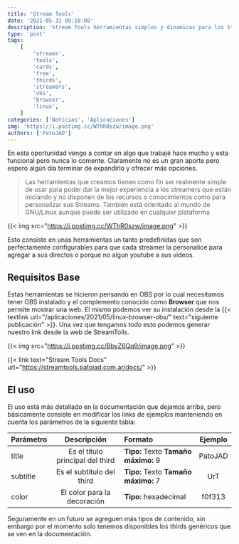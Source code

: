 ```yaml
---
title: 'Stream Tools'
date: '2021-05-31 09:10:00'
description: 'Stream Tools herramientas simples y dinamicas para los Streamers'
type: 'post'
tags:
    [
        'streams',
        'tools',
        'cards',
        'free',
        'thirds',
        'streamers',
        'obs',
        'browser',
        'linux',
    ]
categories: ['Noticias', 'Aplicaciones']
img: 'https://i.postimg.cc/WThR0szw/image.png'
authors: ['PatoJAD']
---
```


En esta oportunidad vengo a contar en algo que trabajé hace mucho y esta funcional pero nunca lo comente. Claramente no es un gran aporte pero espero algún día terminar de expandirlo y ofrecer más opciones.

> Las herramientas que creamos tienen como fin ser realmente simple de usar para poder dar la mejor experiencia a los streamers que están iniciando y no disponen de los recursos o conocimientos como para personalizar sus Streams. También está orientado al mundo de GNU/Linux aunque puede ser utilizado en cualquier plataforma

{{< img src="https://i.postimg.cc/WThR0szw/image.png" >}}

Esto consiste en unas herramientas un tanto predefinidas que son perfectamente configurables para que cada streamer la personalice para agregar a sus directos o porque no algun youtube a sus videos.

## Requisitos Base

Estas herramientas se hicieron pensando en OBS por lo cual necesitamos tener OBS instalado y el complemento conocido como **Browser** que nos permite mostrar una web. El mismo podemos ver su instalación desde la {{< textlink url="/aplicaciones/2021/05/linux-browser-obs/" text="siguiente publicación" >}}. Una vez que tengamos todo esto podemos generar nuestro link desde la web de StreamTolls.

{{< img src="https://i.postimg.cc/BbyZ6Qq9/image.png" >}}

{{< link text="Stream Tools Docs" url="https://streamtools.patojad.com.ar/docs/" >}}

## El uso

El uso está más detallado en la documentación que dejamos arriba, pero básicamente consiste en modificar los links de ejemplos manteniendo en cuenta los parámetros de la siguiente tabla:

| Parámetro |           Descripción            | Formato                              | Ejemplo |
| :-------- | :------------------------------: | :----------------------------------- | :-----: |
| title     | Es el título principal del third | **Tipo:** Texto **Tamaño máximo:** 9 | PatoJAD |
| subtitle  |    Es el subtítulo del third     | **Tipo:** Texto **Tamaño máximo:** 7 |   UrT   |
| color     |   El color para la decoración    | **Tipo:** hexadecimal                | f0f313  |

Seguramente en un futuro se agreguen más tipos de contenido, sin embargo por el momento solo tenemos disponibles los thirds genéricos que se ven en la documentación.
